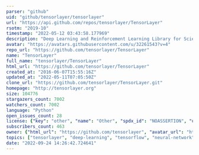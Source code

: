 ```yaml
---
parser: "github"
uid: "github/tensorlayer/tensorlayer"
url: "https://api.github.com/repos/tensorlayer/TensorLayer"
rsotm: "2019-10"
timestamp: "2022-05-12 03:43:58.177969"
description: "Deep Learning and Reinforcement Learning Library for Scientists and Engineers "
avatar: "https://avatars.githubusercontent.com/u/32261543?v=4"
repo_url: "https://github.com/tensorlayer/TensorLayer"
name: "TensorLayer"
full_name: "tensorlayer/TensorLayer"
html_url: "https://github.com/tensorlayer/TensorLayer"
created_at: "2016-06-07T15:55:16Z"
updated_at: "2022-05-11T07:05:50Z"
clone_url: "https://github.com/tensorlayer/TensorLayer.git"
homepage: "http://tensorlayer.org"
size: 104776
stargazers_count: 7002
watchers_count: 7002
language: "Python"
open_issues_count: 28
license: {"key": "other", "name": "Other", "spdx_id": "NOASSERTION", "url": null, "node_id": "MDc6TGljZW5zZTA="}
subscribers_count: 463
owner: {"html_url": "https://github.com/tensorlayer", "avatar_url": "https://avatars.githubusercontent.com/u/32261543?v=4", "login": "tensorlayer", "type": "Organization"}
topics: ["tensorlayer", "deep-learning", "tensorflow", "neural-network", "reinforcement-learning", "artificial-intelligence", "gan", "a3c", "tensorflow-tutorials", "dqn", "object-detection", "chatbot", "python", "tensorflow-tutorial", "imagenet", "google"]
date: "2022-09-24 14:26:42.724641"
---
```

